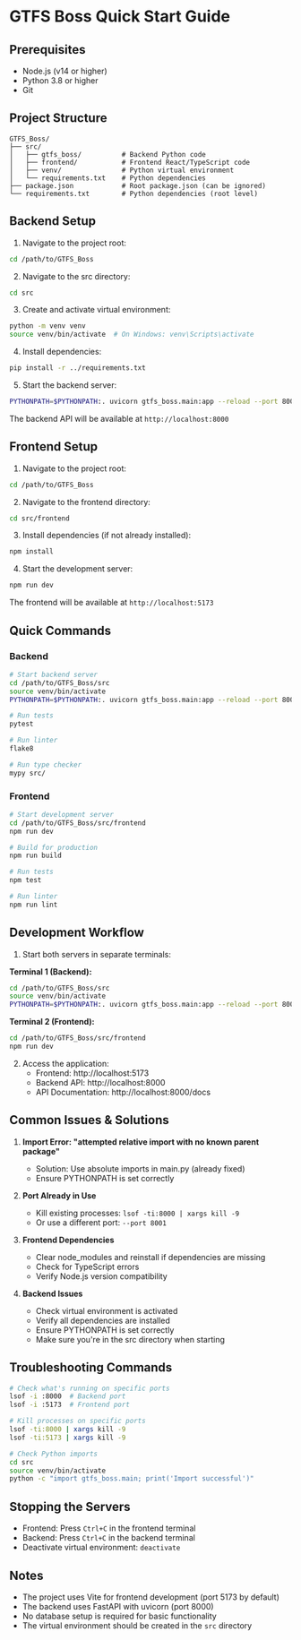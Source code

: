 # GTFS Boss Quick Start Guide

## Prerequisites

- Node.js (v14 or higher)
- Python 3.8 or higher
- Git

## Project Structure

```
GTFS_Boss/
├── src/
│   ├── gtfs_boss/          # Backend Python code
│   ├── frontend/           # Frontend React/TypeScript code
│   ├── venv/               # Python virtual environment
│   └── requirements.txt    # Python dependencies
├── package.json            # Root package.json (can be ignored)
└── requirements.txt        # Python dependencies (root level)
```

## Backend Setup

1. Navigate to the project root:
```bash
cd /path/to/GTFS_Boss
```

2. Navigate to the src directory:
```bash
cd src
```

3. Create and activate virtual environment:
```bash
python -m venv venv
source venv/bin/activate  # On Windows: venv\Scripts\activate
```

4. Install dependencies:
```bash
pip install -r ../requirements.txt
```

5. Start the backend server:
```bash
PYTHONPATH=$PYTHONPATH:. uvicorn gtfs_boss.main:app --reload --port 8000
```

The backend API will be available at `http://localhost:8000`

## Frontend Setup

1. Navigate to the project root:
```bash
cd /path/to/GTFS_Boss
```

2. Navigate to the frontend directory:
```bash
cd src/frontend
```

3. Install dependencies (if not already installed):
```bash
npm install
```

4. Start the development server:
```bash
npm run dev
```

The frontend will be available at `http://localhost:5173`

## Quick Commands

### Backend
```bash
# Start backend server
cd /path/to/GTFS_Boss/src
source venv/bin/activate
PYTHONPATH=$PYTHONPATH:. uvicorn gtfs_boss.main:app --reload --port 8000

# Run tests
pytest

# Run linter
flake8

# Run type checker
mypy src/
```

### Frontend
```bash
# Start development server
cd /path/to/GTFS_Boss/src/frontend
npm run dev

# Build for production
npm run build

# Run tests
npm test

# Run linter
npm run lint
```

## Development Workflow

1. Start both servers in separate terminals:

**Terminal 1 (Backend):**
```bash
cd /path/to/GTFS_Boss/src
source venv/bin/activate
PYTHONPATH=$PYTHONPATH:. uvicorn gtfs_boss.main:app --reload --port 8000
```

**Terminal 2 (Frontend):**
```bash
cd /path/to/GTFS_Boss/src/frontend
npm run dev
```

2. Access the application:
   - Frontend: http://localhost:5173
   - Backend API: http://localhost:8000
   - API Documentation: http://localhost:8000/docs

## Common Issues & Solutions

1. **Import Error: "attempted relative import with no known parent package"**
   - Solution: Use absolute imports in main.py (already fixed)
   - Ensure PYTHONPATH is set correctly

2. **Port Already in Use**
   - Kill existing processes: `lsof -ti:8000 | xargs kill -9`
   - Or use a different port: `--port 8001`

3. **Frontend Dependencies**
   - Clear node_modules and reinstall if dependencies are missing
   - Check for TypeScript errors
   - Verify Node.js version compatibility

4. **Backend Issues**
   - Check virtual environment is activated
   - Verify all dependencies are installed
   - Ensure PYTHONPATH is set correctly
   - Make sure you're in the src directory when starting

## Troubleshooting Commands

```bash
# Check what's running on specific ports
lsof -i :8000  # Backend port
lsof -i :5173  # Frontend port

# Kill processes on specific ports
lsof -ti:8000 | xargs kill -9
lsof -ti:5173 | xargs kill -9

# Check Python imports
cd src
source venv/bin/activate
python -c "import gtfs_boss.main; print('Import successful')"
```

## Stopping the Servers

- Frontend: Press `Ctrl+C` in the frontend terminal
- Backend: Press `Ctrl+C` in the backend terminal
- Deactivate virtual environment: `deactivate`

## Notes

- The project uses Vite for frontend development (port 5173 by default)
- The backend uses FastAPI with uvicorn (port 8000)
- No database setup is required for basic functionality
- The virtual environment should be created in the `src` directory 